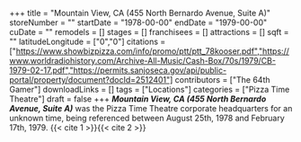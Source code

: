 +++
title = "Mountain View, CA (455 North Bernardo Avenue, Suite A)"
storeNumber = ""
startDate = "1978-00-00"
endDate = "1979-00-00"
cuDate = ""
remodels = []
stages = []
franchisees = []
attractions = []
sqft = ""
latitudeLongitude = ["0","0"]
citations = ["https://www.showbizpizza.com/info/promo/ptt/ptt_78kooser.pdf","https://www.worldradiohistory.com/Archive-All-Music/Cash-Box/70s/1979/CB-1979-02-17.pdf","https://permits.sanjoseca.gov/api/public-portal/property/document?docId=2512401"]
contributors = ["The 64th Gamer"]
downloadLinks = []
tags = ["Locations"]
categories = ["Pizza Time Theatre"]
draft = false
+++
***Mountain View, CA (455 North Bernardo Avenue, Suite A)*** was the Pizza Time Theatre corporate headquarters for an unknown time, being referenced between August 25th, 1978 and February 17th, 1979. {{< cite 1 >}}{{< cite 2 >}}